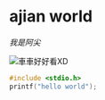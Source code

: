# ajian world

*我是阿尖*

![車車好好看XD](https://i.ytimg.com/vi/_6TtTRrno3E/maxresdefault.jpg)

```C
#include <stdio.h>
printf("hello world");

```
